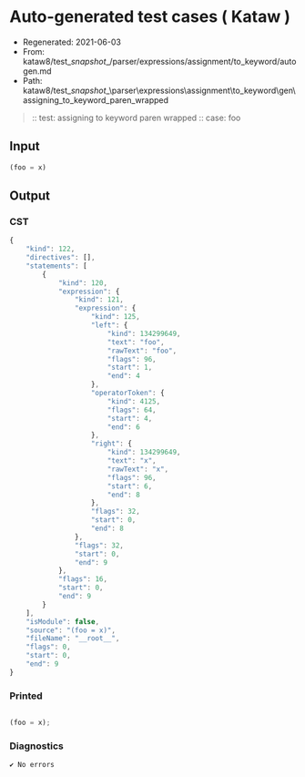 # Auto-generated test cases ( Kataw )
- Regenerated: 2021-06-03
- From: kataw8/test\__snapshot__/parser/expressions/assignment/to_keyword/autogen.md
- Path: kataw8/test\__snapshot__\parser\expressions\assignment\to_keyword\gen\assigning_to_keyword_paren_wrapped
> :: test: assigning to keyword paren wrapped
> :: case: foo
## Input

`````js
(foo = x)
`````
## Output

### CST

```javascript
{
    "kind": 122,
    "directives": [],
    "statements": [
        {
            "kind": 120,
            "expression": {
                "kind": 121,
                "expression": {
                    "kind": 125,
                    "left": {
                        "kind": 134299649,
                        "text": "foo",
                        "rawText": "foo",
                        "flags": 96,
                        "start": 1,
                        "end": 4
                    },
                    "operatorToken": {
                        "kind": 4125,
                        "flags": 64,
                        "start": 4,
                        "end": 6
                    },
                    "right": {
                        "kind": 134299649,
                        "text": "x",
                        "rawText": "x",
                        "flags": 96,
                        "start": 6,
                        "end": 8
                    },
                    "flags": 32,
                    "start": 0,
                    "end": 8
                },
                "flags": 32,
                "start": 0,
                "end": 9
            },
            "flags": 16,
            "start": 0,
            "end": 9
        }
    ],
    "isModule": false,
    "source": "(foo = x)",
    "fileName": "__root__",
    "flags": 0,
    "start": 0,
    "end": 9
}
```

### Printed

```javascript

(foo = x);
```

### Diagnostics

```javascript
✔ No errors
```

